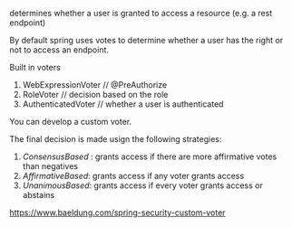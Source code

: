 determines whether a user is granted to access a resource (e.g. a rest endpoint)

By default spring uses votes to determine whether a user has the right or not to access an endpoint.

Built in voters

1. WebExpressionVoter // @PreAuthorize
2. RoleVoter // decision based on the role
3. AuthenticatedVoter // whether a user is authenticated

You can develop a custom voter.

The final decision is made usign the following strategies:

1. _ConsensusBased_ : grants access if there are more affirmative votes than negatives
2. _AffirmativeBased_:  grants access if any voter grants access 
3. _UnanimousBased_: grants access if every voter grants access or abstains


https://www.baeldung.com/spring-security-custom-voter